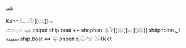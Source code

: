 [𓊛](𓊛)  

Kahn 𓎛𓂝𓅱[[𓊞]]𓏥  
𓂧 𓊪 𓏏 𓊛  chipot ship.boat ++
shophan 𓊣𓅱[[𓊝]]𓏥 [[𓊝]] shâphoina ال سفينة ship.boat ⇔ 𓊡 phoenix𓆄𓅷𓅠 𓅮fleet